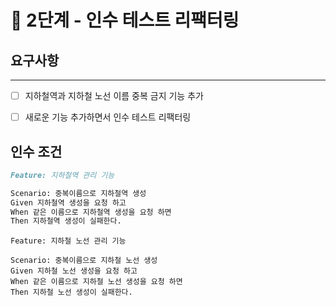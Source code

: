 # 🚀 2단계 - 인수 테스트 리팩터링

## 요구사항

---

- [ ] 지하철역과 지하철 노선 이름 중복 금지 기능 추가
- [ ] 새로운 기능 추가하면서 인수 테스트 리팩터링


## 인수 조건

```markdown
Feature: 지하철역 관리 기능

Scenario: 중복이름으로 지하철역 생성
Given 지하철역 생성을 요청 하고
When 같은 이름으로 지하철역 생성을 요청 하면
Then 지하철역 생성이 실패한다.
```


```
Feature: 지하철 노선 관리 기능

Scenario: 중복이름으로 지하철 노선 생성
Given 지하철 노선 생성을 요청 하고
When 같은 이름으로 지하철 노선 생성을 요청 하면
Then 지하철 노선 생성이 실패한다.
```

    
